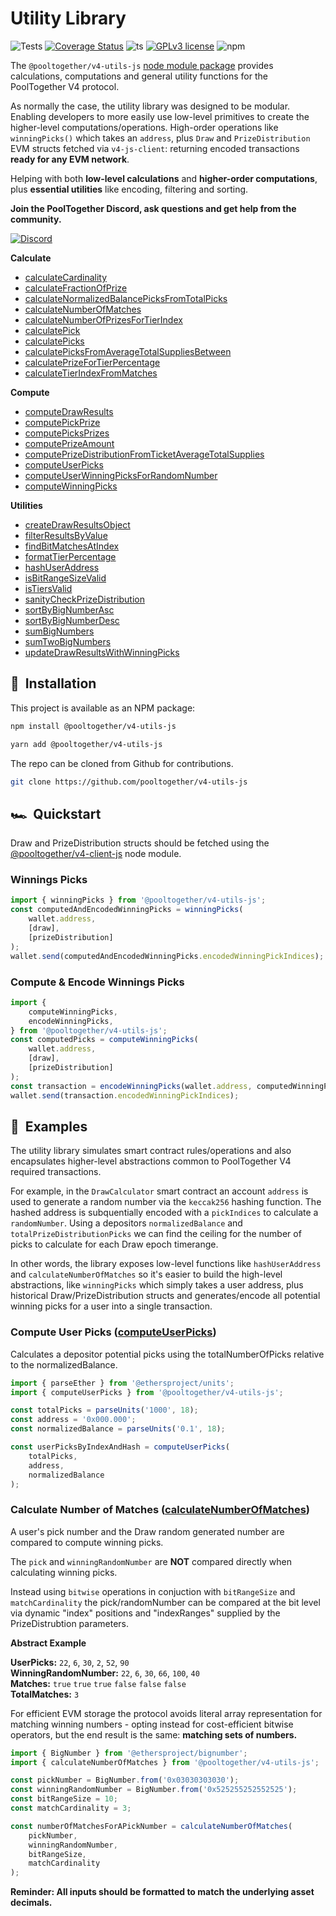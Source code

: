 # Utility Library

![Tests](https://github.com/pooltogether/v4-utils-js/actions/workflows/main.yml/badge.svg)
[![Coverage Status](https://coveralls.io/repos/github/pooltogether/v4-utils-js/badge.svg?branch=main)](https://coveralls.io/github/pooltogether/v4-utils-js?branch=main)
![ts](https://badgen.net/badge/-/TypeScript?icon=typescript&label&labelColor=blue&color=555555)
[![GPLv3 license](https://img.shields.io/badge/License-GPLv3-blue.svg)](http://perso.crans.org/besson/LICENSE.html)
![npm](https://img.shields.io/npm/v/@pooltogether/v4-utils-js)

The `@pooltogether/v4-utils-js` [node module package](https://www.npmjs.com/package/@pooltogether/v4-utils-js) provides calculations, computations and general utility functions for the PoolTogether V4 protocol.

As normally the case, the utility library was designed to be modular. Enabling developers to more easily use low-level primitives to create the higher-level computations/operations. High-order operations like `winningPicks()` which takes an `address`, plus `Draw` and `PrizeDistribution` EVM structs fetched via `v4-js-client`: returning encoded transactions **ready for any EVM network**.

Helping with both **low-level calculations** and **higher-order computations**, plus **essential utilities** like encoding, filtering and sorting.

**Join the PoolTogether Discord, ask questions and get help from the community.**

[![Discord](https://badgen.net/badge/icon/discord?icon=discord&label)](https://discord.gg/JFBPMxv5tr)

**Calculate**

-   [calculateCardinality](calculate#calculatecardinality)
-   [calculateFractionOfPrize](calculate#calculatefractionofprize)
-   [calculateNormalizedBalancePicksFromTotalPicks](calculate#calculatenormalizedbalancepicksfromtotalpicks)
-   [calculateNumberOfMatches](calculate#calculatenumberofmatches)
-   [calculateNumberOfPrizesForTierIndex](calculate#calculatenumberofprizesfortierindex)
-   [calculatePick](calculate#calculatepick)
-   [calculatePicks](calculate#calculatepicks)
-   [calculatePicksFromAverageTotalSuppliesBetween](calculate#calculatepicksfromaveragetotalsuppliesbetween)
-   [calculatePrizeForTierPercentage](calculate#calculateprizefortierpercentage)
-   [calculateTierIndexFromMatches](calculate#calculatetierindexfrommatches)

**Compute**

-   [computeDrawResults](compute#computedrawresults)
-   [computePickPrize](compute#computepickprize)
-   [computePicksPrizes](compute#computepicksprizes)
-   [computePrizeAmount](compute#computeprizeamount)
-   [computePrizeDistributionFromTicketAverageTotalSupplies](compute#computeprizedistributionfromticketaveragetotalsupplies)
-   [computeUserPicks](compute#computeuserpicks)
-   [computeUserWinningPicksForRandomNumber](compute#computeuserwinningpicksforrandomnumber)
-   [computeWinningPicks](compute#computewinningpicks)

**Utilities**

-   [createDrawResultsObject](utils#createdrawresultsobject)
-   [filterResultsByValue](utils#filterresultsbyvalue)
-   [findBitMatchesAtIndex](utils#findbitmatchesatindex)
-   [formatTierPercentage](utils#formattierpercentage)
-   [hashUserAddress](utils#hashuseraddress)
-   [isBitRangeSizeValid](utils#isbitrangesizevalid)
-   [isTiersValid](utils#istiersvalid)
-   [sanityCheckPrizeDistribution](utils#sanitycheckprizedistribution)
-   [sortByBigNumberAsc](utils#sortbybignumberasc)
-   [sortByBigNumberDesc](utils#sortbybignumberdesc)
-   [sumBigNumbers](utils#sumbignumbers)
-   [sumTwoBigNumbers](utils#sumtwobignumbers)
-   [updateDrawResultsWithWinningPicks](utils#updatedrawresultswithwinningpicks)

## 💾 &nbsp;Installation

This project is available as an NPM package:

```sh
npm install @pooltogether/v4-utils-js
```

```sh
yarn add @pooltogether/v4-utils-js
```

The repo can be cloned from Github for contributions.

```sh
git clone https://github.com/pooltogether/v4-utils-js
```

## 🏎️ &nbsp;Quickstart

Draw and PrizeDistribution structs should be fetched using the [@pooltogether/v4-client-js](/protocol/libraries/v4-client-js/) node module.

### Winnings Picks

```ts
import { winningPicks } from '@pooltogether/v4-utils-js';
const computedAndEncodedWinningPicks = winningPicks(
    wallet.address,
    [draw],
    [prizeDistribution]
);
wallet.send(computedAndEncodedWinningPicks.encodedWinningPickIndices);
```

### Compute & Encode Winnings Picks

```ts
import {
    computeWinningPicks,
    encodeWinningPicks,
} from '@pooltogether/v4-utils-js';
const computedPicks = computeWinningPicks(
    wallet.address,
    [draw],
    [prizeDistribution]
);
const transaction = encodeWinningPicks(wallet.address, computedWinningPicks);
wallet.send(transaction.encodedWinningPickIndices);
```

## 🧮 &nbsp;Examples

The utility library simulates smart contract rules/operations and also encapsulates higher-level abstractions common to PoolTogether V4 required transactions.

For example, in the `DrawCalculator` smart contract an account `address` is used to generate a random number via the `keccak256` hashing function. The hashed address is subquentially encoded with a `pickIndices` to calculate a `randomNumber`. Using a depositors `normalizedBalance` and `totalPrizeDistributionPicks` we can find the ceiling for the number of picks to calculate for each Draw epoch timerange.

In other words, the library exposes low-level functions like `hashUserAddress` and `calculateNumberOfMatches` so it's easier to build the high-level abstractions, like `winningPicks` which simply takes a user address, plus historical Draw/PrizeDistribution structs and generates/encode all potential winning picks for a user into a single transaction.

### Compute User Picks ([computeUserPicks](/protocol/libraries/v4-utils-js/compute#computeuserpicks))

Calculates a depositor potential picks using the totalNumberOfPicks relative to the normalizedBalance.

```ts
import { parseEther } from '@ethersproject/units';
import { computeUserPicks } from '@pooltogether/v4-utils-js';

const totalPicks = parseUnits('1000', 18);
const address = '0x000.000';
const normalizedBalance = parseUnits('0.1', 18);

const userPicksByIndexAndHash = computeUserPicks(
    totalPicks,
    address,
    normalizedBalance
);
```

### Calculate Number of Matches ([calculateNumberOfMatches](/protocol/libraries/v4-utils-js/calculate#calculatenumberofmatches))

A user's pick number and the Draw random generated number are compared to compute winning picks.

The `pick` and `winningRandomNumber` are **NOT** compared directly when calculating winning picks.

Instead using `bitwise` operations in conjuction with `bitRangeSize` and `matchCardinality` the pick/randomNumber can be compared at the bit level via dynamic "index" positions and "indexRanges" supplied by the PrizeDistrubtion parameters.

**Abstract Example**

**UserPicks:** `22`, `6`, `30`, `2`, `52`, `90` <br/>
**WinningRandomNumber:** `22`, `6`, `30`, `66`, `100`, `40` <br/>
**Matches:** `true` `true` `true` `false` `false` `false` <br/>
**TotalMatches:** `3` <br/>

For efficient EVM storage the protocol avoids literal array representation for matching winning numbers - opting instead for cost-efficient bitwise operators, but the end result is the same: **matching sets of numbers.**

```ts
import { BigNumber } from '@ethersproject/bignumber';
import { calculateNumberOfMatches } from '@pooltogether/v4-utils-js';

const pickNumber = BigNumber.from('0x03030303030');
const winningRandomNumber = BigNumber.from('0x525255252552525');
const bitRangeSize = 10;
const matchCardinality = 3;

const numberOfMatchesForAPickNumber = calculateNumberOfMatches(
    pickNumber,
    winningRandomNumber,
    bitRangeSize,
    matchCardinality
);
```

**Reminder: All inputs should be formatted to match the underlying asset decimals.**
